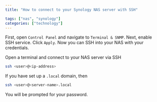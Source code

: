 ```yaml
---
title: "How to connect to your Synology NAS server with SSH"

tags: ["nas", "synology"]
categories: ["technology"]
---
```


First, open `Control Panel` and navigate to `Terminal & SNMP`. Next, enable SSH service. Click `Apply`. Now you can SSH into your NAS with your credentials.

Open a terminal and connect to your NAS server via SSH

```sh
ssh <user>@<ip-address>
``` 

If you have set up a `.local` domain, then 

```sh
ssh <user>@<server-name>.local
```

You will be prompted for your password. 